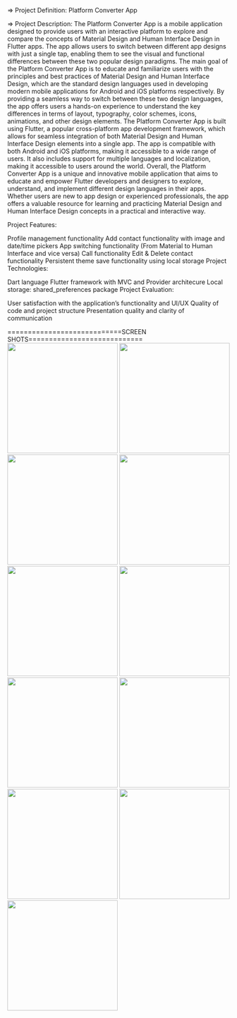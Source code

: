 => Project Definition: Platform Converter App

=> Project Description: The Platform Converter App is a mobile application designed to provide users with an interactive platform to explore and compare the concepts of Material Design and Human Interface Design in Flutter apps. The app allows users to switch between different app designs with just a single tap, enabling them to see the visual and functional differences between these two popular design paradigms. The main goal of the Platform Converter App is to educate and familiarize users with the principles and best practices of Material Design and Human Interface Design, which are the standard design languages used in developing modern mobile applications for Android and iOS platforms respectively. By providing a seamless way to switch between these two design languages, the app offers users a hands-on experience to understand the key differences in terms of layout, typography, color schemes, icons, animations, and other design elements. The Platform Converter App is built using Flutter, a popular cross-platform app development framework, which allows for seamless integration of both Material Design and Human Interface Design elements into a single app. The app is compatible with both Android and iOS platforms, making it accessible to a wide range of users. It also includes support for multiple languages and localization, making it accessible to users around the world. Overall, the Platform Converter App is a unique and innovative mobile application that aims to educate and empower Flutter developers and designers to explore, understand, and implement different design languages in their apps. Whether users are new to app design or experienced professionals, the app offers a valuable resource for learning and practicing Material Design and Human Interface Design concepts in a practical and interactive way.

Project Features:

Profile management functionality
Add contact functionality with image and date/time pickers
App switching functionality (From Material to Human Interface and vice versa)
Call functionality
Edit & Delete contact functionality
Persistent theme save functionality using local storage
Project Technologies:

Dart language
Flutter framework with MVC and Provider architecure
Local storage: shared_preferences package
Project Evaluation:

User satisfaction with the application’s functionality and UI/UX
Quality of code and project structure
Presentation quality and clarity of communication


============================SCREEN SHOTS============================
<img src="https://github.com/krish-radadiya/platform_converter_app_provider/assets/113992828/6f87d400-1224-4a43-864a-31e2593f7594" width="250">
<img src="https://github.com/krish-radadiya/platform_converter_app_provider/assets/113992828/70c30881-3954-4933-8801-d5355f73af8e" width="250">
<img src="https://github.com/krish-radadiya/platform_converter_app_provider/assets/113992828/ee02e55b-1781-4a50-a675-facdc47c26d7" width="250">
<img src="https://github.com/krish-radadiya/platform_converter_app_provider/assets/113992828/1d2df649-5b07-4200-a0bf-cbfc1128d180" width="250">
<img src="https://github.com/krish-radadiya/platform_converter_app_provider/assets/113992828/662f6573-f636-4601-ad99-24c86b8c2015" width="250">
<img src="https://github.com/krish-radadiya/platform_converter_app_provider/assets/113992828/0c7deef9-9b17-42f1-9de5-8d6517f03f92" width="250">
<img src="https://github.com/krish-radadiya/platform_converter_app_provider/assets/113992828/2dd0abf6-cf7f-4e95-964d-2183ce092e5f" width="250">
<img src="https://github.com/krish-radadiya/platform_converter_app_provider/assets/113992828/cd6891b4-f7f8-4387-9b31-a13373f9d923" width="250">
<img src="https://github.com/krish-radadiya/platform_converter_app_provider/assets/113992828/232b0149-58c2-4efa-8ac4-679d8f83c779" width="250">
<img src="https://github.com/krish-radadiya/platform_converter_app_provider/assets/113992828/4bf8ee2e-4531-4ffc-aafd-964322de91bf" width="250">
<img src="(https://github.com/krish-radadiya/platform_converter_app_provider/assets/113992828/bdcd2090-3985-495d-a731-7dab9b16a2d2" width="250">
